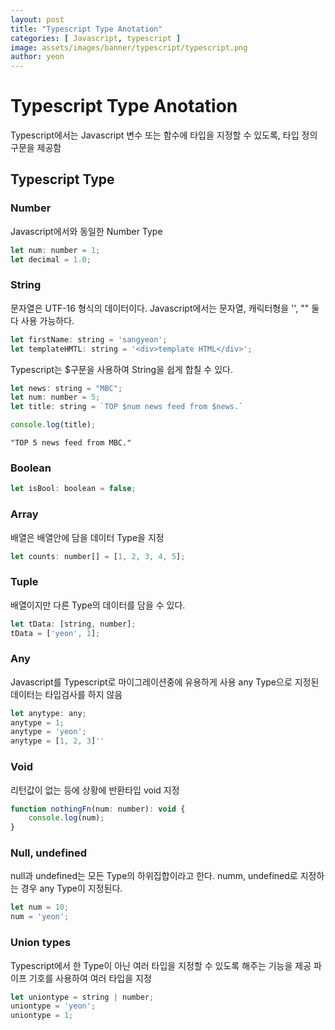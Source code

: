 ```yaml
---
layout: post
title: "Typescript Type Anotation" 
categories: [ Javascript, typescript ]
image: assets/images/banner/typescript/typescript.png
author: yeon
---
```


# Typescript Type Anotation
Typescript에서는 Javascript 변수 또는 함수에 타입을 지정할 수 있도록, 타입 정의 구문을 제공함

## Typescript Type
### Number
Javascript에서와 동일한 Number Type
```javascript
let num: number = 1;
let decimal = 1.0;

```

### String
문자열은 UTF-16 형식의 데이터이다.
Javascript에서는 문자열, 캐릭터형을 '', "" 둘다 사용 가능하다.
```javascript
let firstName: string = 'sangyeon';
let templateHMTL: string = '<div>template HTML</div>';
```

Typescript는 $구문을 사용하여 String을 쉽게 합칠 수 있다.
```javascript
let news: string = "MBC";
let num: number = 5;
let title: string = `TOP $num news feed from $news.`

console.log(title);
```
~~~
"TOP 5 news feed from MBC."
~~~

### Boolean
```javascript
let isBool: boolean = false;
```

### Array
배열은 배열안에 담을 데이터 Type을 지정
```javascript
let counts: number[] = [1, 2, 3, 4, 5];
```

### Tuple
배열이지만 다른 Type의 데이터를 담을 수 있다.
```javascript
let tData: [string, number];
tData = ['yeon', 1];
```

### Any
Javascript를 Typescript로 마이그레이션중에 유용하게 사용
any Type으로 지정된 데이터는 타입검사를 하지 않음
```javascript
let anytype: any;
anytype = 1;
anytype = 'yeon';
anytype = [1, 2, 3]''
```

### Void
리턴값이 없는 등에 상황에 반환타입 void 지정
```javascript
function nothingFn(num: number): void {
	console.log(num);
}
```

### Null, undefined
null과 undefined는 모든 Type의 하위집합이라고 한다.
numm, undefined로 지정하는 경우 any Type이 지정된다.
```javascript
let num = 10;
num = 'yeon';
```

### Union types
Typescript에서 한 Type이 아닌 여러 타입을 지정할 수 있도록 해주는 기능을 제공 파이프 기호를 사용하여 여러 타입을 지정
```javascript
let uniontype = string | number;
uniontype = 'yeon';
uniontype = 1;
```



